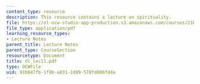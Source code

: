 ```yaml
---
content_type: resource
description: This resource contains a lecture on spirituality.
file: https://ol-ocw-studio-app-production.s3.amazonaws.com/courses/21h-522-japan-in-the-age-of-the-samurai-history-and-film-fall-2006/91b847fb1f9ba8311d89578fd806fd4a_dl_lec11.pdf
file_type: application/pdf
learning_resource_types:
- Lecture Notes
parent_title: Lecture Notes
parent_type: CourseSection
resourcetype: Document
title: dl_lec11.pdf
type: OCWFile
uid: 91b847fb-1f9b-a831-1d89-578fd806fd4a
---
```

